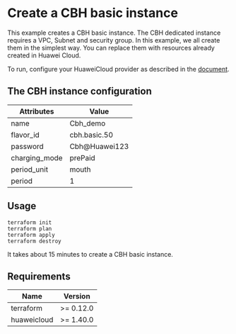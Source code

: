 # Create a CBH basic instance

This example creates a CBH basic instance. The CBH dedicated instance requires a VPC,
Subnet and security group. In this example, we all create them in the simplest
way. You can replace them with resources already created in Huawei Cloud.

To run, configure your HuaweiCloud provider as described in the
[document](https://registry.terraform.io/providers/huaweicloud/huaweicloud/latest/docs).

## The CBH instance configuration

| Attributes    | Value           |
|---------------|-----------------|
| name          | Cbh_demo        |
| flavor_id     | cbh.basic.50    |
| password      | Cbh@Huawei123   |
| charging_mode | prePaid         |
| period_unit   | mouth           |
| period        | 1               |

## Usage

```shell
terraform init
terraform plan
terraform apply
terraform destroy
```

It takes about 15 minutes to create a CBH basic instance.

## Requirements

| Name        | Version   |
|-------------|-----------|
| terraform   | >= 0.12.0 |
| huaweicloud | >= 1.40.0 |
